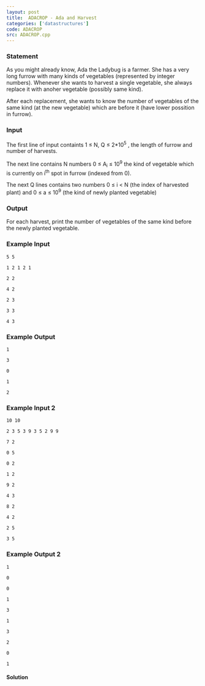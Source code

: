 ```yaml
---
layout: post
title:  ADACROP - Ada and Harvest
categories: ['datastructures']
code: ADACROP
src: ADACROP.cpp
---
```


### **Statement**

As you might already know, Ada the Ladybug is a farmer. She has a very long
furrow with many kinds of vegetables (represented by integer numbers).
Whenever she wants to harvest a single vegetable, she always replace it with
anoher vegetable (possibly same kind).

After each replacement, she wants to know the number of vegetables of the same
kind (at the new vegetable) which are before it (have lower possition in
furrow).

### Input

The first line of input containts 1 ≤ N, Q ≤ 2*10<sup>5</sup> , the
length of furrow and number of harvests.

The next line contains N numbers 0 ≤ A<sub>i</sub> ≤
10<sup>9</sup> the kind of vegetable which is currently on
i<sup>th</sup> spot in furrow (indexed from 0).

The next Q lines contains two numbers 0 ≤ i < N (the index of
harvested plant) and 0 ≤ a ≤ 10<sup>9</sup> (the kind of newly planted
vegetable)

### Output

For each harvest, print the number of vegetables of the same kind before the
newly planted vegetable.

### Example Input

    
    
    5 5
    1 2 1 2 1
    2 2
    4 2
    2 3
    3 3
    4 3
    
    

### Example Output

    
    
    1
    3
    0
    1
    2
    

### Example Input 2

    
    
    10 10
    2 3 5 3 9 3 5 2 9 9
    7 2
    0 5
    0 2
    1 2
    9 2
    4 3
    8 2
    4 2
    2 5
    3 5
    

### Example Output 2

    
    
    1
    0
    0
    1
    3
    1
    3
    2
    0
    1
    



#### **Solution**



